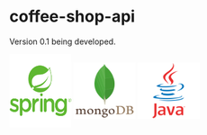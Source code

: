 # coffee-shop-api

Version 0.1 being developed. <br>
<div align="left">
  <img align="center" alt="Spring Boot" height="130" width="110" src="https://github.com/devicons/devicon/blob/master/icons/spring/spring-original-wordmark.svg">
  <img align="center" alt="MongoDB" height="100" width="110" src="https://github.com/devicons/devicon/blob/master/icons/mongodb/mongodb-original-wordmark.svg">
  <img align="center" alt="MongoDB" height="100" width="110" src="https://github.com/devicons/devicon/blob/master/icons/java/java-original-wordmark.svg">
</div>
